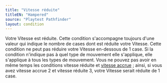 ```yaml
---
title: "Vitesse réduite"
titleEN: "Hampered"
source: "Playtest Pathfinder"
layout: condition
---
```


Votre Vitesse est réduite. Cette condition s'accompagne toujours d'une valeur qui indique le nombre de cases dont est réduite votre Vitesse. Cette condition ne peut pas réduire votre Vitesse en-dessous de 1 case. Si la condition n'indique pas à quel type de mouvement elle s'applique, elle s'applique à tous les types de mouvement. Vous ne pouvez pas avoir en même temps les conditions vitesse réduite et [vitesse accrue](vitesse-accrue.html) ; ainsi, si vous avez vitesse accrue 2 et vitesse réduite 3, votre Vitesse serait réduite de 1 case.
